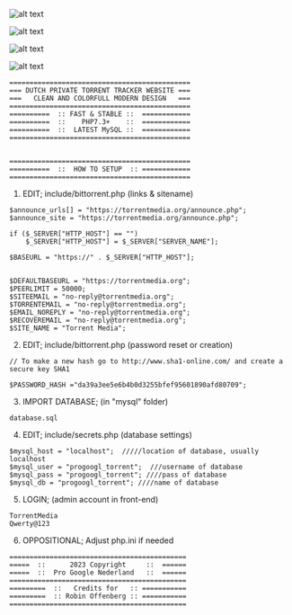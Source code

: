 ![alt text](https://github.com/ProGoogleNederland/TorrentMedia/blob/main/demo/demo1.png?raw=true)

![alt text](https://github.com/ProGoogleNederland/TorrentMedia/blob/main/demo/demo2.png?raw=true)

![alt text](https://github.com/ProGoogleNederland/TorrentMedia/blob/main/demo/demo3.png?raw=true)

![alt text](https://github.com/ProGoogleNederland/TorrentMedia/blob/main/demo/demo4.png?raw=true)


```
=============================================
=== DUTCH PRIVATE TORRENT TRACKER WEBSITE ===
===   CLEAN AND COLORFULL MODERN DESIGN   ===
=============================================
==========  :: FAST & STABLE ::  ============
==========  ::    PHP7.3+    ::  ============
==========  ::  LATEST MySQL ::  ============
=============================================


=============================================
==========  ::  HOW TO SETUP  :: ============
=============================================
```

1. EDIT; include/bittorrent.php (links & sitename)

```
$announce_urls[] = "https://torrentmedia.org/announce.php";
$announce_site = "https://torrentmedia.org/announce.php";

if ($_SERVER["HTTP_HOST"] == "")
	$_SERVER["HTTP_HOST"] = $_SERVER["SERVER_NAME"];

$BASEURL = "https://" . $_SERVER["HTTP_HOST"];


$DEFAULTBASEURL = "https://torrentmedia.org";
$PEERLIMIT = 50000;
$SITEEMAIL = "no-reply@torrentmedia.org";
$TORRENTEMAIL = "no-reply@torrentmedia.org";
$EMAIL_NOREPLY = "no-reply@torrentmedia.org";
$RECOVEREMAIL = "no-reply@torrentmedia.org";
$SITE_NAME = "Torrent Media";
```

2. EDIT; include/bittorrent.php  (password reset or creation)
   
```
// To make a new hash go to http://www.sha1-online.com/ and create a secure key SHA1

$PASSWORD_HASH ="da39a3ee5e6b4b0d3255bfef95601890afd80709";
```

3. IMPORT DATABASE; (in "mysql" folder)

```
database.sql
```

4. EDIT; include/secrets.php (database settings)

```
$mysql_host = "localhost";  /////location of database, usually localhost 
$mysql_user = "progoogl_torrent";  ///username of database
$mysql_pass = "progoogl_torrent"; ////pass of database
$mysql_db = "progoogl_torrent"; ////name of database
```

5. LOGIN; (admin account in front-end)

```
TorrentMedia
Qwerty@123
```

6. OPPOSITIONAL; Adjust php.ini if needed

```
============================================
=====  ::      2023 Copyright     ::  ======
=====  ::  Pro Google Nederland   ::  ======
============================================
=========  ::   Credits for   :: ===========
=========  :: Robin Offenberg :: ===========
============================================
```
